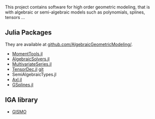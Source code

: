 

This project contains software for high order geometric modeling, that is with algebraic or semi-algebraic models such as polynomials, splines, tensors ...

## Julia Packages
They are available at [github.com/AlgebraicGeometricModeling/](https://github.com/AlgebraicGeometricModeling/).

- [MomentTools.jl](https://algebraicgeometricmodeling.github.io/MomentTools.jl/)
- [AlgebraicSolvers.jl](https://algebraicgeometricmodeling.github.io/AlgebraicSolvers.jl/)
- [MultivariateSeries.jl](https://algebraicgeometricmodeling.github.io/MultivariateSeries.jl/)
- [TensorDec.jl](https://algebraicgeometricmodeling.github.io/TensorDec.jl/) [git](https://github.com/AlgebraicGeometricModeling/TensorDec.jl) 
- SemiAlgebraicTypes.jl
- [Axl.jl](http://axl.inria.fr/doc/Axl.jl/)
- [GSplines.jl](https://AlgebraicGeometricModeling.github.io/GSplines.jl/)

## IGA library

- [GISMO](https://gismo.github.io/)
